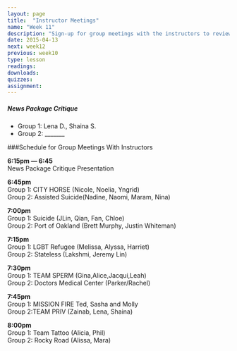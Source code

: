 ```yaml
---
layout: page
title:  "Instructor Meetings"
name: "Week 11"
description: "Sign-up for group meetings with the instructors to review your project up to this point. We will give feedback for charting a path to the final project."
date: 2015-04-13
next: week12
previous: week10
type: lesson
readings: 
downloads: 
quizzes: 
assignment: 
---
```


<h5>News Package Critique</h5>
<ul>
    <li>Group 1: Lena D., Shaina S.</li>
    <li>Group 2:  _______</li>
</ul>

###Schedule for Group Meetings With Instructors

**6:15pm — 6:45**  
News Package Critique Presentation

**6:45pm**  
Group 1: CITY HORSE (Nicole, Noelia, Yngrid)  
Group 2: Assisted Suicide(Nadine, Naomi, Maram, Nina)

**7:00pm**  
Group 1: Suicide (JLin, Qian, Fan, Chloe)  
Group 2: Port of Oakland (Brett Murphy, Justin Whiteman)

**7:15pm**  
Group 1: LGBT Refugee (Melissa, Alyssa, Harriet)  
Group 2: Stateless (Lakshmi, Jeremy Lin)

**7:30pm**  
Group 1: TEAM SPERM (Gina,Alice,Jacqui,Leah)  
Group 2: Doctors Medical Center (Parker/Rachel)

**7:45pm**  
Group 1: MISSION FIRE Ted, Sasha and Molly  
Group 2:TEAM PRIV (Zainab, Lena, Shaina) 

**8:00pm**  
Group 1: Team Tattoo (Alicia, Phil)  
Group 2: Rocky Road (Alissa, Mara)
